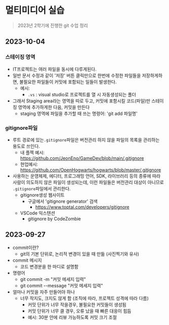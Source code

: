 # 멀티미디어 실습

> 2023년 2학기에 진행한 git 수업 정리

## 2023-10-04
### 스테이징 영역
- IT프로젝트는 여러 파일을 동시에 다루게된다.
- 일반 문서 수정과 같이 '저장' 버튼 클릭만으로 한번에 수정한 파일들을 저장하게하면, 불필요한 파일들이 커밋에 포함되는 일들이 발생한다.
  - 예시:
    - `.vs` : visual studio로 프로젝트를 열 시 자동생성되는 폴더
- 그래서 Staging area라는 영역을 따로 두고, 커밋에 포함시킬 코드(파일)만 스테이징 영역에 추가하게한 다음, 커밋을 만든다
  - staging 영역에 파일을 추가할 때 쓰는 명령어: 'git add 파일명'
### gitignore파일
- 루트 경로에 있는`.gitignore`파일은 버전관리 하지 않을 파일의 목록을 관리하는 용도로 쓰인다.
  - 내 플젝 예시: https://github.com/JeonEno/GameDev/blob/main/.gitignore
  - 현업예시: https://github.com/OpenHogwarts/hogwarts/blob/master/.gitignore
- 사용하는 운영체제, 에디터, 프로그래밍 언어, SDK, 라이브러리 등의 종류에 따라 사람이 의도하지 않은 파일이 생성되는데, 이런 파일들은 버전관리 대상이 아니므로 `.gitignore`파일에서 관리한다.
  - gitignore생성 웹사이트
    - 구글에서 'gitignore generator' 검색
      - https://www.toptal.com/developers/gitignore
  - VSCode 익스텐션
    - gitignore by CodeZombie

## 2023-09-27
- commit이란? 
  - git의 기본 단위로, 논리적 변경이 있을 때 만듦 (사진찍기와 유사)
- commit 메시지
  - 코드 변경분을 한 마디로 설명함
- 명령어
  - git commit -m "커밋 메세지 입력"
  - git commit --message "커밋 메세지 입력"
- 얼마나 커밋을 자주 만들어야 하나
  - 너무 작지도, 크지도 않게 함 (조직에 따라, 프로젝트 성격에 따라 다름)
    - 커밋 단위가 너무 작을경우, 불필요한 커밋들이 생성됨
    - 커밋 단위가 너무 클 경우, 오류 났을 때 빠른 대응이 힘듬
    - 예시: 30분 안에 리뷰 가능하도록 커밋 크기 조절
